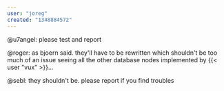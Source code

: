 ```yaml
---
user: "joreg"
created: "1348884572"
---
```


@u7angel: please test and report

@roger: as bjoern said. they'll have to be rewritten which shouldn't be too much of an issue seeing all the other database nodes implemented by {{< user "vux" >}}...

@sebl: they shouldn't be. please report if you find troubles
